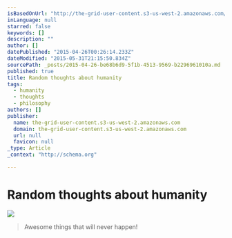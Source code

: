 ```yaml
---
isBasedOnUrl: "http://the-grid-user-content.s3-us-west-2.amazonaws.com/6aa8c119-8945-4d6a-8079-54a474559459.jpg"
inLanguage: null
starred: false
keywords: []
description: ""
author: []
datePublished: "2015-04-26T00:26:14.233Z"
dateModified: "2015-05-31T21:15:50.834Z"
sourcePath: _posts/2015-04-26-be68b6d9-5f1b-4513-9569-b2296961010a.md
published: true
title: Random thoughts about humanity
tags:
  - humanity
  - thoughts
  - philosophy
authors: []
publisher:
  name: the-grid-user-content.s3-us-west-2.amazonaws.com
  domain: the-grid-user-content.s3-us-west-2.amazonaws.com
  url: null
  favicon: null
_type: Article
_context: "http://schema.org"

---
```

# Random thoughts about humanity
![](http://the-grid-user-content.s3-us-west-2.amazonaws.com/6aa8c119-8945-4d6a-8079-54a474559459.jpg)

> Awesome things that will never happen!